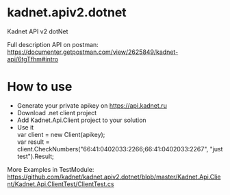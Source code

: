 # kadnet.apiv2.dotnet
Kadnet API v2 dotNet

Full description API on postman:  
https://documenter.getpostman.com/view/2625849/kadnet-api/6tgTfhm#intro

# How to use #
* Generate your private apikey on https://api.kadnet.ru
* Download .net client project
* Add Kadnet.Api.Client project to your solution
* Use it  
 var client = new Client(apikey);  
 var result = client.CheckNumbers("66:41:0402033:2266;66:41:0402033:2267", "just test").Result;
  
More Examples in TestModule:  
https://github.com/kadnet/kadnet.apiv2.dotnet/blob/master/Kadnet.Api.Client/Kadnet.Api.ClientTest/ClientTest.cs


 
 
